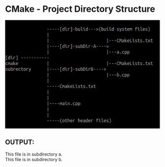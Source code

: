 # CMake - Project Directory Structure

![directory-structure](https://github.com/muraliratsa/CMake-Subdirectory/blob/master/images/project-directory-structure.jpg)

## OUTPUT:

This file is in subdirectory a. <br>
This file is in subdirectory b.
